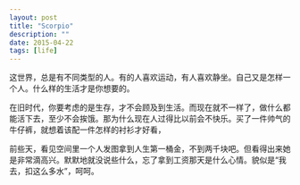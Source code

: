 ```yaml
---
layout: post
title: "Scorpio"
description: ""
date: 2015-04-22
tags: [life]
---
```


这世界，总是有不同类型的人。有的人喜欢运动，有人喜欢静坐。自己又是怎样一个人。什么样的生活才是你想要的。

在旧时代，你要考虑的是生存，才不会顾及到生活。而现在就不一样了，做什么都能活下去，至少不会挨饿。那为什么现在人过得比以前会不快乐。买了一件帅气的牛仔裤，就想着该配一件怎样的衬衫才好看，

前些天，看见空间里一个人发图拿到人生第一桶金，不到两千块吧。但看得出来她是非常滴高兴。默默地就没说些什么，忘了拿到工资那天是什么心情。貌似是“我去，扣这么多水”，呵呵。


